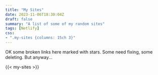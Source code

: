 ```yaml
---
title: "My Sites"
date: 2023-11-06T18:30:04Z
draft: false
summary: "A list of some of my random sites"
tags: [Netlify]
css:
- ".my-sites {columns: 15ch 3}"
---
```


OK some broken links here marked with stars. Some need fixing, some deleting. But anyway...

{{< my-sites >}}